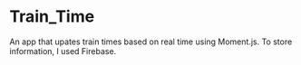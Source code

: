 # Train_Time

An app that upates train times based on real time using Moment.js.
To store information, I used Firebase.